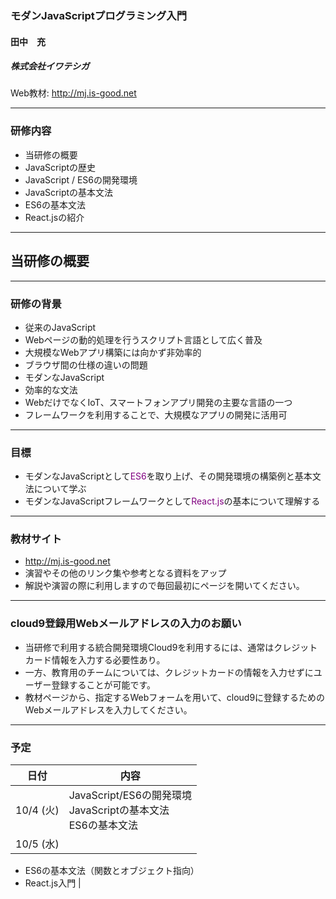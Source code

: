 ### モダンJavaScriptプログラミング入門

#### 田中　充
##### 株式会社イワテシガ

Web教材: http://mj.is-good.net

---
### 研修内容

- 当研修の概要
- JavaScriptの歴史
- JavaScript / ES6の開発環境
- JavaScriptの基本文法
- ES6の基本文法
- React.jsの紹介

---
## 当研修の概要

---
### 研修の背景
- 従来のJavaScript
 - Webページの動的処理を行うスクリプト言語として広く普及
 - 大規模なWebアプリ構築には向かず非効率的
 - ブラウザ間の仕様の違いの問題
- モダンなJavaScript
 - 効率的な文法
 - WebだけでなくIoT、スマートフォンアプリ開発の主要な言語の一つ
 - フレームワークを利用することで、大規模なアプリの開発に活用可

---

### 目標
- モダンなJavaScriptとして<span style="color:purple">ES6</span>を取り上げ、その開発環境の構築例と基本文法について学ぶ
- モダンなJavaScriptフレームワークとして<span style="color:purple">React.js</span>の基本について理解する

---

### 教材サイト
- http://mj.is-good.net
- 演習やその他のリンク集や参考となる資料をアップ
- 解説や演習の際に利用しますので毎回最初にページを開いてください。


---
### cloud9登録用Webメールアドレスの入力のお願い
- 当研修で利用する統合開発環境Cloud9を利用するには、通常はクレジットカード情報を入力する必要性あり。
- 一方、教育用のチームについては、クレジットカードの情報を入力せずにユーザー登録することが可能です。
- 教材ページから、指定するWebフォームを用いて、cloud9に登録するためのWebメールアドレスを入力してください。

---
### 予定

| 日付 | 内容 |
| :---: | --- |
| 10/4 (火)| JavaScript/ES6の開発環境<br />JavaScriptの基本文法<br />ES6の基本文法|
| 10/5 (水)|
- ES6の基本文法（関数とオブジェクト指向）
- React.js入門
|
